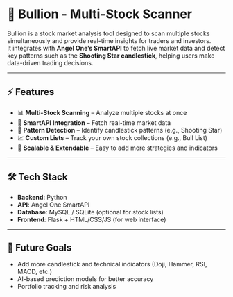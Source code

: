 # 🏦 Bullion - Multi-Stock Scanner

Bullion is a stock market analysis tool designed to scan multiple stocks simultaneously and provide real-time insights for traders and investors.  
It integrates with **Angel One’s SmartAPI** to fetch live market data and detect key patterns such as the **Shooting Star candlestick**, helping users make data-driven trading decisions.  

---

## ⚡ Features
- 📊 **Multi-Stock Scanning** – Analyze multiple stocks at once  
- 🔗 **SmartAPI Integration** – Fetch real-time market data  
- 🔎 **Pattern Detection** – Identify candlestick patterns (e.g., Shooting Star)  
- 📈 **Custom Lists** – Track your own stock collections (e.g., Bull List)  
- 🚀 **Scalable & Extendable** – Easy to add more strategies and indicators  

---

## 🛠️ Tech Stack
- **Backend**: Python  
- **API**: Angel One SmartAPI  
- **Database**: MySQL / SQLite (optional for stock lists)  
- **Frontend**: Flask + HTML/CSS/JS (for web interface)  

---

## 🚀 Future Goals
- Add more candlestick and technical indicators (Doji, Hammer, RSI, MACD, etc.)  
- AI-based prediction models for better accuracy  
- Portfolio tracking and risk analysis  